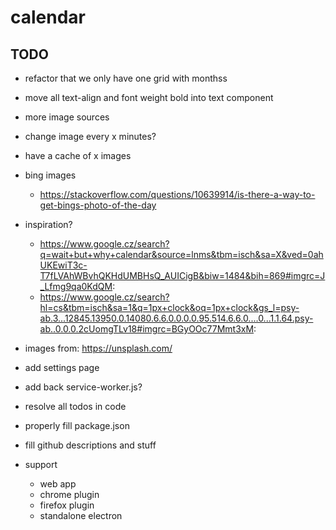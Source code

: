 # calendar

## TODO

- refactor that we only have one grid with monthss
- move all text-align and font weight bold into text component

- more image sources
- change image every x minutes?
- have a cache of x images
- bing images
  - https://stackoverflow.com/questions/10639914/is-there-a-way-to-get-bings-photo-of-the-day

- inspiration?
  - https://www.google.cz/search?q=wait+but+why+calendar&source=lnms&tbm=isch&sa=X&ved=0ahUKEwiT3c-T7fLVAhWBvhQKHdUMBHsQ_AUICigB&biw=1484&bih=869#imgrc=J_Lfmg9qa0KdQM:
  - https://www.google.cz/search?hl=cs&tbm=isch&sa=1&q=1px+clock&oq=1px+clock&gs_l=psy-ab.3...12845.13950.0.14080.6.6.0.0.0.0.95.514.6.6.0....0...1.1.64.psy-ab..0.0.0.2cUomgTLv18#imgrc=BGyOOc77Mmt3xM:

- images from: https://unsplash.com/
- add settings page
- add back service-worker.js?
- resolve all todos in code
- properly fill package.json
- fill github descriptions and stuff
- support
    - web app
    - chrome plugin
    - firefox plugin
    - standalone electron
